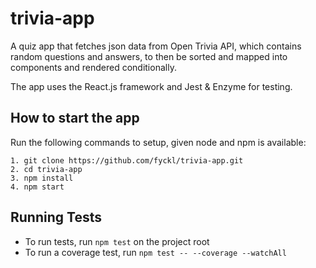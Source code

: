 # trivia-app
A quiz app that fetches json data from Open Trivia API, which contains random questions and answers, to then be sorted and mapped into components and rendered conditionally.

The app uses the React.js framework and Jest & Enzyme for testing.
## How to start the app
Run the following commands to setup, given node and npm is available:

    1. git clone https://github.com/fyckl/trivia-app.git
    2. cd trivia-app
    3. npm install
    4. npm start 

## Running Tests

  - To run tests, run `npm test` on the project root
  - To run a coverage test, run `npm test -- --coverage --watchAll`